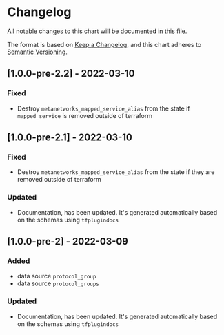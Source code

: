 # Changelog

All notable changes to this chart will be documented in this file.

The format is based on [Keep a Changelog](https://keepachangelog.com/en/1.0.0/),
and this chart adheres to [Semantic Versioning](https://semver.org/spec/v2.0.0.html).

## [1.0.0-pre-2.2] - 2022-03-10

### Fixed

- Destroy `metanetworks_mapped_service_alias` from the state if `mapped_service` is removed outside of terraform

## [1.0.0-pre-2.1] - 2022-03-10

### Fixed

- Destroy `metanetworks_mapped_service_alias` from the state if they are removed outside of terraform

### Updated

- Documentation, has been updated. It's generated automatically based on the schemas using `tfplugindocs`

## [1.0.0-pre-2] - 2022-03-09

### Added

- data source `protocol_group`
- data source `protocol_groups`

### Updated

- Documentation, has been updated. It's generated automatically based on the schemas using `tfplugindocs`
